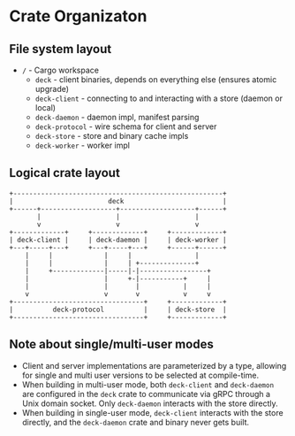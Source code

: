 # Crate Organizaton

## File system layout

* `/` - Cargo workspace
  * `deck` - client binaries, depends on everything else (ensures atomic upgrade)
  * `deck-client` - connecting to and interacting with a store (daemon or local)
  * `deck-daemon` - daemon impl, manifest parsing
  * `deck-protocol` - wire schema for client and server
  * `deck-store` - store and binary cache impls
  * `deck-worker` - worker impl

## Logical crate layout

```
+-----------------------------------------------------+
|                        deck                         |
+------+-------------------+-------------------+------+
       |                   |                   |
       v                   v                   v
+-------------+     +-------------+     +-------------+
| deck-client |     | deck-daemon |     | deck-worker |
+---+-----+---+     +---+-----+---+     +------+------+
    |     |             |     |                |
    |     |             |     | +--------------+
    |     +-------------|-----|-|-----------------+
    |                   |     +-|-----------+     |
    |                   |       |           |     |
    v                   v       v           v     v
+---------------------------------+     +-------------+
|          deck-protocol          |     | deck-store  |
+---------------------------------+     +-------------+
```

## Note about single/multi-user modes

* Client and server implementations are parameterized by a type, allowing for
  single and multi user versions to be selected at compile-time.
* When building in multi-user mode, both `deck-client` and `deck-daemon` are
  configured in the `deck` crate to communicate via gRPC through a Unix domain
  socket. Only `deck-daemon` interacts with the store directly.
* When building in single-user mode, `deck-client` interacts with the store
  directly, and the `deck-daemon` crate and binary never gets built.
